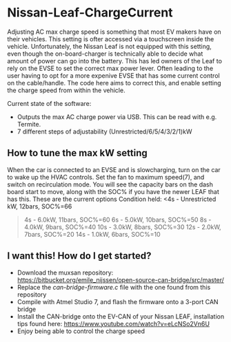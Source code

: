 # Nissan-Leaf-ChargeCurrent
Adjusting AC max charge speed is something that most EV makers have on their vehicles. This setting is ofter accessed via a touchscreen inside the vehicle. Unfortunately, the Nissan Leaf is not equipped with this setting, even though the on-board-charger is technically able to decide what amount of power can go into the battery. This has led owners of the Leaf to rely on the EVSE to set the correct max power lever. Often leading to the user having to opt for a more expenive EVSE that has some current control on the cable/handle. The code here aims to correct this, and enable setting the charge speed from within the vehicle.

Current state of the software: 
* Outputs the max AC charge power via USB. This can be read with e.g. Termite.
* 7 different steps of adjustability (Unrestricted/6/5/4/3/2/1)kW

## How to tune the max kW setting
When the car is connected to an EVSE and is slowcharging, turn on the car to wake up the HVAC controls. Set the fan to maximum speed(7), and switch on recirculation mode. You will see the capacity bars on the dash board start to move, along with the SOC% if you have the newer LEAF that has this. These are the current options
Condition held:
<4s - Unrestricted kW, 12bars, SOC%=66
>4s - 6.0kW, 11bars, SOC%=60
>6s - 5.0kW, 10bars, SOC%=50
>8s - 4.0kW, 9bars, SOC%=40
>10s - 3.0kW, 8bars, SOC%=30
>12s - 2.0kW, 7bars, SOC%=20
>14s - 1.0kW, 6bars, SOC%=10

## I want this! How do I get started?
* Download the muxsan repository: https://bitbucket.org/emile_nijssen/open-source-can-bridge/src/master/ 
* Replace the _can-bridge-firmware.c_ file with the one found from this repository
* Compile with Atmel Studio 7, and flash the firmware onto a 3-port CAN bridge
* Install the CAN-bridge onto the EV-CAN of your Nissan LEAF, installation tips found here: https://www.youtube.com/watch?v=eLcNSo2Vn6U
* Enjoy being able to control the charge speed
